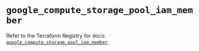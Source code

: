 # `google_compute_storage_pool_iam_member`

Refer to the Terraform Registry for docs: [`google_compute_storage_pool_iam_member`](https://registry.terraform.io/providers/hashicorp/google-beta/6.43.0/docs/resources/google_compute_storage_pool_iam_member).
